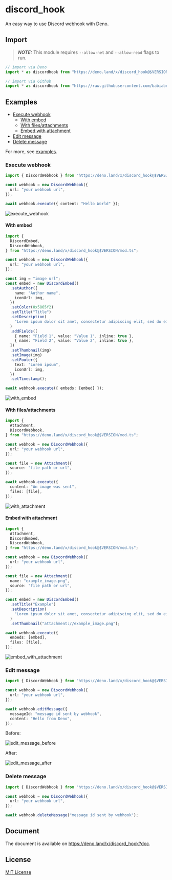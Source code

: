 # discord_hook

An easy way to use Discord webhook with Deno.

## Import

> **_NOTE:_** This module requires `--allow-net` and `--allow-read` flags to run.

```ts
// import via Deno
import * as discordhook from "https://deno.land/x/discord_hook@$VERSION/mod.ts";

// import via Github
import * as discordhook from "https://raw.githubusercontent.com/babiabeo/discord_hook/main/mod.ts";
```

## Examples

- [Execute webhook](#execute-webhook)
  - [With embed](#with-embed)
  - [With files/attachments](#with-filesattachments)
  - [Embed with attachment](#embed-with-attachment)
- [Edit message](#edit-message)
- [Delete message](#delete-message)

For more, see [examples](./examples).

### Execute webhook

```ts
import { DiscordWebhook } from "https://deno.land/x/discord_hook@$VERSION/mod.ts";

const webhook = new DiscordWebhook({
  url: "your webhook url",
});

await webhook.execute({ content: "Hello World" });
```

![execute_webhook](img/execute.jpeg)

#### With embed

```ts
import {
  DiscordEmbed,
  DiscordWebhook,
} from "https://deno.land/x/discord_hook@$VERSION/mod.ts";

const webhook = new DiscordWebhook({
  url: "your webhook url",
});

const img = "image url";
const embed = new DiscordEmbed()
  .setAuthor({
    name: "Author name",
    iconUrl: img,
  })
  .setColor(0x5865f2)
  .setTitle("Title")
  .setDescription(
    "Lorem ipsum dolor sit amet, consectetur adipiscing elit, sed do eiusmod tempor incididunt ut labore et dolore magna aliqua. Ut enim ad minim veniam, quis nostrud exercitation ullamco laboris nisi ut aliquip ex ea commodo consequat. Duis aute irure dolor in reprehenderit in voluptate velit esse cillum dolore eu fugiat nulla pariatur. Excepteur sint occaecat cupidatat non proident, sunt in culpa qui officia deserunt mollit anim id est laborum.",
  )
  .addFields([
    { name: "Field 1", value: "Value 1", inline: true },
    { name: "Field 2", value: "Value 2", inline: true },
  ])
  .setThumbnail(img)
  .setImage(img)
  .setFooter({
    text: "Lorem ipsum",
    iconUrl: img,
  })
  .setTimestamp();

await webhook.execute({ embeds: [embed] });
```

![with_embed](img/with_embed.jpeg)

#### With files/attachments

```ts
import {
  Attachment,
  DiscordWebhook,
} from "https://deno.land/x/discord_hook@$VERSION/mod.ts";

const webhook = new DiscordWebhook({
  url: "your webhook url",
});

const file = new Attachment({
  source: "file path or url",
});

await webhook.execute({
  content: "An image was sent",
  files: [file],
});
```

![with_attachment](img/with_attachment.jpeg)

#### Embed with attachment

```ts
import {
  Attachment,
  DiscordEmbed,
  DiscordWebhook,
} from "https://deno.land/x/discord_hook@$VERSION/mod.ts";

const webhook = new DiscordWebhook({
  url: "your webhook url",
});

const file = new Attachment({
  name: "example_image.png",
  source: "file path or url",
});

const embed = new DiscordEmbed()
  .setTitle("Example")
  .setDescription(
    "Lorem ipsum dolor sit amet, consectetur adipiscing elit, sed do eiusmod tempor incididunt ut labore et dolore magna aliqua.",
  )
  .setThumbnail("attachment://example_image.png");

await webhook.execute({
  embeds: [embed],
  files: [file],
});
```

![embed_with_attachment](img/embed_with_attachment.jpeg)

### Edit message

```ts
import { DiscordWebhook } from "https://deno.land/x/discord_hook@$VERSION/mod.ts";

const webhook = new DiscordWebhook({
  url: "your webhook url",
});

await webhook.editMessage({
  messageId: "message id sent by webhook",
  content: "Hello from Deno",
});
```

Before:

![edit_message_before](img/execute.jpeg)

After:

![edit_message_after](img/edit_message.jpeg)

### Delete message

```ts
import { DiscordWebhook } from "https://deno.land/x/discord_hook@$VERSION/mod.ts";

const webhook = new DiscordWebhook({
  url: "your webhook url",
});

await webhook.deleteMessage("message id sent by webhook");
```

## Document

The document is available on https://deno.land/x/discord_hook?doc.

## License

[MIT License](LICENSE)
